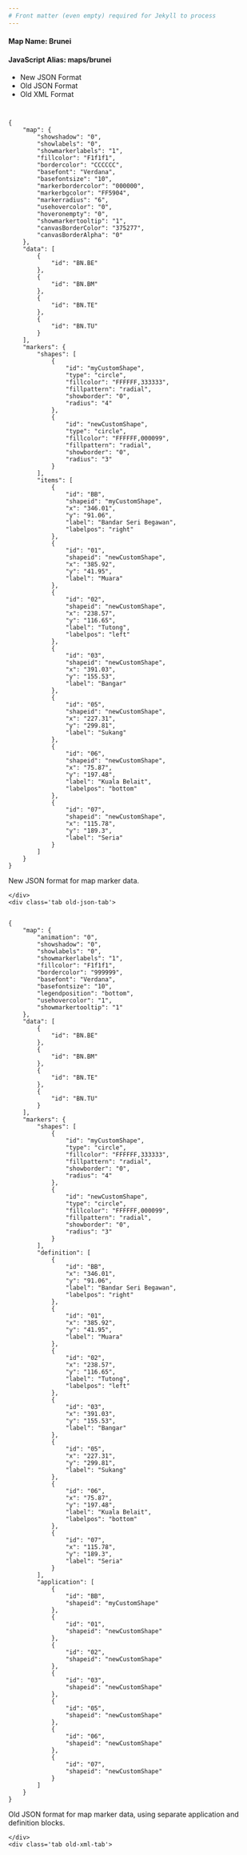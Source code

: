 ```yaml
---
# Front matter (even empty) required for Jekyll to process
---
```


#### Map Name: Brunei

#### JavaScript Alias: maps/brunei


<div class="code-wrapper">
<ul class='code-tabs'>
    <li class='active'>
        <a data-toggle='new-json'>New JSON Format</a>
    </li>
    <li>
        <a data-toggle='old-json'>Old JSON Format</a>
    </li>
    <li>
        <a data-toggle='old-xml'>Old XML Format</a>
    </li>
</ul>
<div class='tab-content'>
    <pre class='plain-code'></pre>
    <div class='tab new-json-tab active'>
<pre><code class="language-javascript">
{
    "map": {
        "showshadow": "0",
        "showlabels": "0",
        "showmarkerlabels": "1",
        "fillcolor": "F1f1f1",
        "bordercolor": "CCCCCC",
        "basefont": "Verdana",
        "basefontsize": "10",
        "markerbordercolor": "000000",
        "markerbgcolor": "FF5904",
        "markerradius": "6",
        "usehovercolor": "0",
        "hoveronempty": "0",
        "showmarkertooltip": "1",
        "canvasBorderColor": "375277",
        "canvasBorderAlpha": "0"
    },
    "data": [
        {
            "id": "BN.BE"
        },
        {
            "id": "BN.BM"
        },
        {
            "id": "BN.TE"
        },
        {
            "id": "BN.TU"
        }
    ],
    "markers": {
        "shapes": [
            {
                "id": "myCustomShape",
                "type": "circle",
                "fillcolor": "FFFFFF,333333",
                "fillpattern": "radial",
                "showborder": "0",
                "radius": "4"
            },
            {
                "id": "newCustomShape",
                "type": "circle",
                "fillcolor": "FFFFFF,000099",
                "fillpattern": "radial",
                "showborder": "0",
                "radius": "3"
            }
        ],
        "items": [
            {
                "id": "BB",
                "shapeid": "myCustomShape",
                "x": "346.01",
                "y": "91.06",
                "label": "Bandar Seri Begawan",
                "labelpos": "right"
            },
            {
                "id": "01",
                "shapeid": "newCustomShape",
                "x": "385.92",
                "y": "41.95",
                "label": "Muara"
            },
            {
                "id": "02",
                "shapeid": "newCustomShape",
                "x": "238.57",
                "y": "116.65",
                "label": "Tutong",
                "labelpos": "left"
            },
            {
                "id": "03",
                "shapeid": "newCustomShape",
                "x": "391.03",
                "y": "155.53",
                "label": "Bangar"
            },
            {
                "id": "05",
                "shapeid": "newCustomShape",
                "x": "227.31",
                "y": "299.81",
                "label": "Sukang"
            },
            {
                "id": "06",
                "shapeid": "newCustomShape",
                "x": "75.87",
                "y": "197.48",
                "label": "Kuala Belait",
                "labelpos": "bottom"
            },
            {
                "id": "07",
                "shapeid": "newCustomShape",
                "x": "115.78",
                "y": "189.3",
                "label": "Seria"
            }
        ]
    }
}
</code></pre>


<p class='text-success'>New JSON format for map marker data.</p>

    </div>
    <div class='tab old-json-tab'>
<pre><code class="language-javascript">
{
    "map": {
        "animation": "0",
        "showshadow": "0",
        "showlabels": "0",
        "showmarkerlabels": "1",
        "fillcolor": "F1f1f1",
        "bordercolor": "999999",
        "basefont": "Verdana",
        "basefontsize": "10",
        "legendposition": "bottom",
        "usehovercolor": "1",
        "showmarkertooltip": "1"
    },
    "data": [
        {
            "id": "BN.BE"
        },
        {
            "id": "BN.BM"
        },
        {
            "id": "BN.TE"
        },
        {
            "id": "BN.TU"
        }
    ],
    "markers": {
        "shapes": [
            {
                "id": "myCustomShape",
                "type": "circle",
                "fillcolor": "FFFFFF,333333",
                "fillpattern": "radial",
                "showborder": "0",
                "radius": "4"
            },
            {
                "id": "newCustomShape",
                "type": "circle",
                "fillcolor": "FFFFFF,000099",
                "fillpattern": "radial",
                "showborder": "0",
                "radius": "3"
            }
        ],
        "definition": [
            {
                "id": "BB",
                "x": "346.01",
                "y": "91.06",
                "label": "Bandar Seri Begawan",
                "labelpos": "right"
            },
            {
                "id": "01",
                "x": "385.92",
                "y": "41.95",
                "label": "Muara"
            },
            {
                "id": "02",
                "x": "238.57",
                "y": "116.65",
                "label": "Tutong",
                "labelpos": "left"
            },
            {
                "id": "03",
                "x": "391.03",
                "y": "155.53",
                "label": "Bangar"
            },
            {
                "id": "05",
                "x": "227.31",
                "y": "299.81",
                "label": "Sukang"
            },
            {
                "id": "06",
                "x": "75.87",
                "y": "197.48",
                "label": "Kuala Belait",
                "labelpos": "bottom"
            },
            {
                "id": "07",
                "x": "115.78",
                "y": "189.3",
                "label": "Seria"
            }
        ],
        "application": [
            {
                "id": "BB",
                "shapeid": "myCustomShape"
            },
            {
                "id": "01",
                "shapeid": "newCustomShape"
            },
            {
                "id": "02",
                "shapeid": "newCustomShape"
            },
            {
                "id": "03",
                "shapeid": "newCustomShape"
            },
            {
                "id": "05",
                "shapeid": "newCustomShape"
            },
            {
                "id": "06",
                "shapeid": "newCustomShape"
            },
            {
                "id": "07",
                "shapeid": "newCustomShape"
            }
        ]
    }
}
</code></pre>


<p class='text-success'>Old JSON format for map marker data, using separate application and definition blocks.</p>

    </div>
    <div class='tab old-xml-tab'>
<pre><code class="language-html">
<map animation='0' showShadow='0' showLabels='0' showMarkerLabels='1' fillColor='F1f1f1' borderColor='999999' baseFont='Verdana' baseFontSize='10' legendPosition='bottom' useHoverColor='1' showMarkerToolTip='1'  >
	<data>
		<entity id='BN.BE'  />
		<entity id='BN.BM'  />
		<entity id='BN.TE'  />
		<entity id='BN.TU'  />
	</data>
	<markers>
	   <shapes>
		     <shape id='myCustomShape' type='circle' fillColor='FFFFFF,333333'  fillPattern='radial' showborder='0' radius='4'/>
			 <shape id='newCustomShape' type='circle' fillColor='FFFFFF,000099'  fillPattern='radial' showborder='0' radius='3'/>
		</shapes>
		<definition>
			<marker id='BB' x='346.01' y='91.06' label='Bandar Seri Begawan' labelPos='right'  />
			<marker id='01' x='385.92' y='41.95' label='Muara'  />
			<marker id='02' x='238.57' y='116.65' label='Tutong' labelPos='left'  />
			<marker id='03' x='391.03' y='155.53' label='Bangar'  />
			<marker id='05' x='227.31' y='299.81' label='Sukang'  />
			<marker id='06' x='75.87' y='197.48' label='Kuala Belait' labelPos='bottom'  />
			<marker id='07' x='115.78' y='189.3' label='Seria'  />
		</definition>
		<application>
			<marker id='BB' shapeId='myCustomShape'  />
			<marker id='01' shapeId='newCustomShape'  />
			<marker id='02' shapeId='newCustomShape'  />
			<marker id='03' shapeId='newCustomShape'  />
			<marker id='05' shapeId='newCustomShape'  />
			<marker id='06' shapeId='newCustomShape'  />
			<marker id='07' shapeId='newCustomShape'  />
		</application>
	</markers>
</map>
</code></pre>

<p class='text-success'>Old XML format for map marker data, using separate application and definition blocks.</p>

</div>
</div>
</div>
